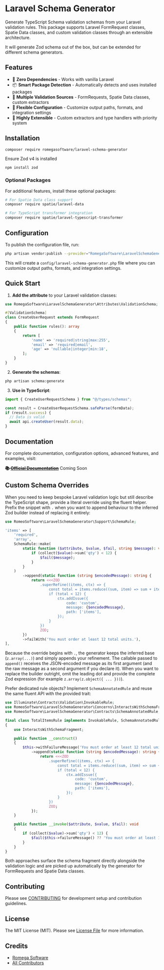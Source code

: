 # Laravel Schema Generator

Generate TypeScript Schema validation schemas from your Laravel validation rules. This package supports Laravel FormRequest classes, Spatie Data classes, and custom validation classes through an extensible architecture.

It will generate Zod schema out of the box, but can be extended for different schema generators.

## Features

- 🚀 **Zero Dependencies** - Works with vanilla Laravel
- 📦 **Smart Package Detection** - Automatically detects and uses installed packages
- 🎯 **Multiple Validation Sources** - FormRequests, Spatie Data classes, custom extractors
- 🔧 **Flexible Configuration** - Customize output paths, formats, and integration settings
- 🧩 **Highly Extensible** - Custom extractors and type handlers with priority system

## Installation

```bash
composer require romegasoftware/laravel-schema-generator
```

Ensure Zod v4 is installed

```bash
npm install zod
```

### Optional Packages

For additional features, install these optional packages:

```bash
# For Spatie Data class support
composer require spatie/laravel-data

# For TypeScript transformer integration
composer require spatie/laravel-typescript-transformer
```

## Configuration

To publish the configuration file, run:

```bash
php artisan vendor:publish --provider="RomegaSoftware\LaravelSchemaGenerator\LaravelSchemaGeneratorServiceProvider"
```

This will create a `config/laravel-schema-generator.php` file where you can customize output paths, formats, and integration settings.

## Quick Start

1. **Add the attribute** to your Laravel validation classes:

```php
use RomegaSoftware\LaravelSchemaGenerator\Attributes\ValidationSchema;

#[ValidationSchema]
class CreateUserRequest extends FormRequest
{
    public function rules(): array
    {
        return [
            'name' => 'required|string|max:255',
            'email' => 'required|email',
            'age' => 'nullable|integer|min:18',
        ];
    }
}
```

2. **Generate the schemas**:

```bash
php artisan schema:generate
```

3. **Use in TypeScript**:

```typescript
import { CreateUserRequestSchema } from "@/types/schemas";

const result = CreateUserRequestSchema.safeParse(formData);
if (result.success) {
  // Data is valid
  await api.createUser(result.data);
}
```

## Documentation

For complete documentation, configuration options, advanced features, and examples, visit:

~~**📚 [Official Documentation](https://laravel-schema-generator.romegasoftware.com)**~~ Coming Soon

## Custom Schema Overrides

When you need to keep bespoke Laravel validation logic but still describe the TypeScript shape, provide a literal override using the fluent helper. Prefix the snippet with `.` when you want to append behaviour to the inferred Zod builder instead of replacing it entirely:

```php
use RomeoSoftware\LaravelSchemaGenerator\Support\SchemaRule;

'items' => [
    'required',
    'array',
    SchemaRule::make(
        static function ($attribute, $value, $fail, string $message): void {
            if (collect($value)->sum('qty') < 12) {
                $fail($message);
            }
        }
    )
        ->append(static function (string $encodedMessage): string {
            return <<<ZOD
                .superRefine((items, ctx) => {
                    const total = items.reduce((sum, item) => sum + item.qty, 0);
                    if (total < 12) {
                        ctx.addIssue({
                            code: 'custom',
                            message: {$encodedMessage},
                            path: ['items'],
                        });
                    }
                })
                ZOD;
        })
        ->failWith('You must order at least 12 total units.'),
],
```

Because the override begins with `.`, the generator keeps the inferred base (`z.array(...)`) and simply appends your refinement. The callable passed to `append()` receives the JSON-encoded message as its first argument (and the raw message as a second argument if you declare it). When you want to replace the builder outright, omit the leading dot and provide the complete Zod expression (for example `z.array(z.object({ ... }))`).

Prefer dedicated rule objects? Implement `SchemaAnnotatedRule` and reuse the same fluent API with the provided trait:

```php
use Illuminate\Contracts\Validation\InvokableRule;
use RomeoSoftware\LaravelSchemaGenerator\Concerns\InteractsWithSchemaFragment;
use RomeoSoftware\LaravelSchemaGenerator\Contracts\SchemaAnnotatedRule;

final class TotalItemsRule implements InvokableRule, SchemaAnnotatedRule
{
    use InteractsWithSchemaFragment;

    public function __construct()
    {
        $this->withFailureMessage('You must order at least 12 total units.')
            ->append(static function (string $encodedMessage): string {
                return <<<ZOD
                    .superRefine((items, ctx) => {
                        const total = items.reduce((sum, item) => sum + item.qty, 0);
                        if (total < 12) {
                            ctx.addIssue({
                                code: 'custom',
                                message: {$encodedMessage},
                                path: ['items'],
                            });
                        }
                    })
                    ZOD;
            });
    }

    public function __invoke($attribute, $value, $fail): void
    {
        if (collect($value)->sum('qty') < 12) {
            $fail($this->failureMessage() ?? 'You must order at least 12 total units.');
        }
    }
}
```

Both approaches surface the schema fragment directly alongside the validation logic and are picked up automatically by the generator for FormRequests and Spatie Data classes.

## Contributing

Please see [CONTRIBUTING](CONTRIBUTING.md) for development setup and contribution guidelines.

## License

The MIT License (MIT). Please see [License File](LICENSE.md) for more information.

## Credits

- [Romega Software](https://romegasoftware.com/)
- [All Contributors](../../contributors)
